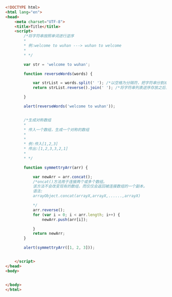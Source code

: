 
<BlogInfo id="429" title="44.将字符串按照单词进行逆序" author="白日梦想猿" pv=0 read_times=0 pre_cost_time=0分58秒 category="js学习" tag_list="['js学习']" create_time="2020.08.31 20:31:23" update_time="2020.08.31 20:55:49" />

```html
<!DOCTYPE html>
<html lang="en">
<head>
    <meta charset="UTF-8">
    <title>Title</title>
    <script>
        /*将字符串按照单词进行逆序
        *
        * 例:welcome to wuhan ---> wuhan to welcome
        *
        * */

        var str = 'welcome to wuhan';

        function reverseWords(words) {

            var strList = words.split(' '); /*以空格为分隔符，把字符串分割成一个一个的单词存放在列表中*/
            return strList.reverse().join(' '); /*将字符串列表逆序存放之后，用空格符连接成一个字符*/

        }

        alert(reverseWords('welcome to wuhan'));


        /*生成对称数组
        * 
        * 传入一个数组，生成一个对称的数组
        *
        * 
        * 例:传入[1,2,3]
        * 传出:[1,2,3,3,2,1]
        * 
        * */

        function symmettryArr(arr) {

            var newArr = arr.concat();
            /*oncat()方法用于连接两个或多个数组。
            该方法不会改变现有的数组，而仅仅会返回被连接数组的一个副本。
            语法:
            arrayObject.concat(arrayX,arrayX,......,arrayX)

            */
            arr.reverse();
            for (var i = 0; i < arr.length; i++) {
                newArr.push(arr[i]);

            }
            return newArr;
        }

        alert(symmettryArr([1, 2, 3]));


    </script>
</head>
<body>


</body>
</html>
```
